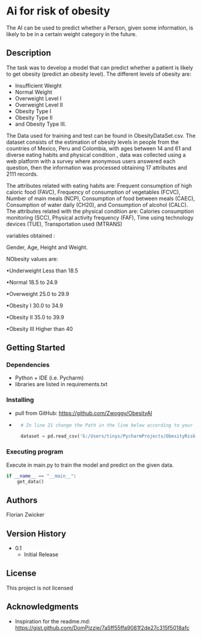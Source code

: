 # Ai for risk of obesity

The AI can be used to predict whether a Person, given some information, is likely to be in a certain weight category in the future.

## Description

The task was to develop a model that can predict whether a patient is likely to get obesity (predict an obesity level).
The different levels of obesity are: 
* Insufficient Weight
* Normal Weight
* Overweight Level I
* Overweight Level II
* Obesity Type I
* Obesity Type II
* and Obesity Type III.

The Data used for training and test can be found in ObesityDataSet.csv.
The dataset consists of the estimation of obesity levels in people from the countries of Mexico, Peru and Colombia, with ages between 14 and 61 and diverse eating habits and physical condition , data was collected using a web platform with a survey where anonymous users answered each question, then the information was processed obtaining 17 attributes and 2111 records.

The attributes related with eating habits are: Frequent consumption of high caloric food (FAVC), Frequency of consumption of vegetables (FCVC), Number of main meals (NCP), Consumption of food between meals (CAEC), Consumption of water daily (CH20), and Consumption of alcohol (CALC). The attributes related with the physical condition are: Calories consumption monitoring (SCC), Physical activity frequency (FAF), Time using technology devices (TUE), Transportation used (MTRANS)

variables obtained :

Gender, Age, Height and Weight.

NObesity values are:

•Underweight Less than 18.5

•Normal 18.5 to 24.9

•Overweight 25.0 to 29.9

•Obesity I 30.0 to 34.9

•Obesity II 35.0 to 39.9

•Obesity III Higher than 40
## Getting Started

### Dependencies

* Python + IDE (i.e. Pycharm)
* libraries are listed in requirements.txt

### Installing

* pull from GitHub: https://github.com/Zwoggy/ObesityAI 
* ```python
    # In line 21 change the Path in the line below according to your own path
        
    dataset = pd.read_csv('G:/Users/tinys/PycharmProjects/ObesityRiskAI/ObesityDataSet.csv')
    ```

### Executing program

Execute in main.py to train the model and predict on the given data.
```python
if __name__ == "__main__":
    get_data()
```



## Authors
Florian Zwicker

## Version History

* 0.1
    * Initial Release

## License

This project is not licensed

## Acknowledgments


* Inspiration for the readme.md: https://gist.github.com/DomPizzie/7a5ff55ffa9081f2de27c315f5018afc